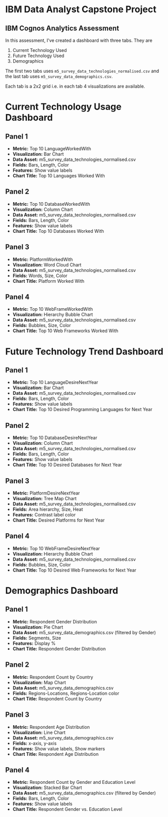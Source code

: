 # IBM Data Analyst Capstone Project
## IBM Cognos Analytics Assessment

In this assessment, I've created a dashboard with three tabs. They are
1. Current Technology Used
2. Future Technology Used
3. Demographics

The first two tabs uses `m5_survey_data_technologies_normalised.csv` and the last tab uses `m5_survey_data_demographics.csv`.

Each tab is a 2x2 grid i.e. in each tab 4 visualizations are available.

# Current Technology Usage Dashboard

## Panel 1
- **Metric:** Top 10 LanguageWorkedWith
- **Visualization:** Bar Chart
- **Data Asset:** m5_survey_data_technologies_normalised.csv
- **Fields:** Bars, Length, Color
- **Features:** Show value labels
- **Chart Title:** Top 10 Languages Worked With

## Panel 2
- **Metric:** Top 10 DatabaseWorkedWith
- **Visualization:** Column Chart
- **Data Asset:** m5_survey_data_technologies_normalised.csv
- **Fields:** Bars, Length, Color
- **Features:** Show value labels
- **Chart Title:** Top 10 Databases Worked With

## Panel 3
- **Metric:** PlatformWorkedWith
- **Visualization:** Word Cloud Chart
- **Data Asset:** m5_survey_data_technologies_normalised.csv
- **Fields:** Words, Size, Color
- **Chart Title:** Platform Worked With

## Panel 4
- **Metric:** Top 10 WebFrameWorkedWith
- **Visualization:** Hierarchy Bubble Chart
- **Data Asset:** m5_survey_data_technologies_normalised.csv
- **Fields:** Bubbles, Size, Color
- **Chart Title:** Top 10 Web Frameworks Worked With

# Future Technology Trend Dashboard

## Panel 1
- **Metric:** Top 10 LanguageDesireNextYear
- **Visualization:** Bar Chart
- **Data Asset:** m5_survey_data_technologies_normalised.csv
- **Fields:** Bars, Length, Color
- **Features:** Show value labels
- **Chart Title:** Top 10 Desired Programming Languages for Next Year

## Panel 2
- **Metric:** Top 10 DatabaseDesireNextYear
- **Visualization:** Column Chart
- **Data Asset:** m5_survey_data_technologies_normalised.csv
- **Fields:** Bars, Length, Color
- **Features:** Show value labels
- **Chart Title:** Top 10 Desired Databases for Next Year

## Panel 3
- **Metric:** PlatformDesireNextYear
- **Visualization:** Tree Map Chart
- **Data Asset:** m5_survey_data_technologies_normalised.csv
- **Fields:** Area hierarchy, Size, Heat
- **Features:** Contrast label color
- **Chart Title:** Desired Platforms for Next Year

## Panel 4
- **Metric:** Top 10 WebFrameDesireNextYear
- **Visualization:** Hierarchy Bubble Chart
- **Data Asset:** m5_survey_data_technologies_normalised.csv
- **Fields:** Bubbles, Size, Color
- **Chart Title:** Top 10 Desired Web Frameworks for Next Year

# Demographics Dashboard

## Panel 1
- **Metric:** Respondent Gender Distribution
- **Visualization:** Pie Chart
- **Data Asset:** m5_survey_data_demographics.csv (filtered by Gender)
- **Fields:** Segments, Size
- **Features:** Display %
- **Chart Title:** Respondent Gender Distribution

## Panel 2
- **Metric:** Respondent Count by Country
- **Visualization:** Map Chart
- **Data Asset:** m5_survey_data_demographics.csv
- **Fields:** Regions-Locations, Regions-Location color
- **Chart Title:** Respondent Count by Country

## Panel 3
- **Metric:** Respondent Age Distribution
- **Visualization:** Line Chart
- **Data Asset:** m5_survey_data_demographics.csv
- **Fields:** x-axis, y-axis
- **Features:** Show value labels, Show markers
- **Chart Title:** Respondent Age Distribution

## Panel 4
- **Metric:** Respondent Count by Gender and Education Level
- **Visualization:** Stacked Bar Chart
- **Data Asset:** m5_survey_data_demographics.csv (filtered by Gender)
- **Fields:** Bars, Length, Color
- **Features:** Show value labels
- **Chart Title:** Respondent Gender vs. Education Level
